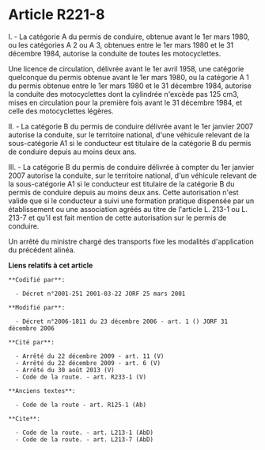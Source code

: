 # Article R221-8

I. - La catégorie A du permis de conduire, obtenue avant le 1er mars 1980, ou les catégories A 2 ou A 3, obtenues entre le
1er mars 1980 et le 31 décembre 1984, autorise la conduite de toutes les motocyclettes.

Une licence de circulation, délivrée avant le 1er avril 1958, une catégorie quelconque du permis obtenue avant le 1er mars
1980, ou la catégorie A 1 du permis obtenue entre le 1er mars 1980 et le 31 décembre 1984, autorise la conduite des
motocyclettes dont la cylindrée n'excède pas 125 cm3, mises en circulation pour la première fois avant le 31 décembre 1984,
et celle des motocyclettes légères.

II. - La catégorie B du permis de conduire délivrée avant le 1er janvier 2007 autorise la conduite, sur le territoire
national, d'une véhicule relevant de la sous-catégorie A1 si le conducteur est titulaire de la catégorie B du permis de
conduire depuis au moins deux ans.

III. - La catégorie B du permis de conduire délivrée à compter du 1er janvier 2007 autorise la conduite, sur le territoire
national, d'un véhicule relevant de la sous-catégorie A1 si le conducteur est titulaire de la catégorie B du permis de
conduire depuis au moins deux ans. Cette autorisation n'est valide que si le conducteur a suivi une formation pratique
dispensée par un établissement ou une association agréés au titre de l'article L. 213-1 ou L. 213-7 et qu'il est fait mention
de cette autorisation sur le permis de conduire.

Un arrêté du ministre chargé des transports fixe les modalités d'application du précédent alinéa.

**Liens relatifs à cet article**

	**Codifié par**:

	  - Décret n°2001-251 2001-03-22 JORF 25 mars 2001

	**Modifié par**:

	  - Décret n°2006-1811 du 23 décembre 2006 - art. 1 () JORF 31 décembre 2006

	**Cité par**:

	  - Arrêté du 22 décembre 2009 - art. 11 (V)
	  - Arrêté du 22 décembre 2009 - art. 6 (V)
	  - Arrêté du 30 août 2013 (V)
	  - Code de la route. - art. R233-1 (V)

	**Anciens textes**:

	  - Code de la route - art. R125-1 (Ab)

	**Cite**:

	  - Code de la route. - art. L213-1 (AbD)
	  - Code de la route. - art. L213-7 (AbD)
